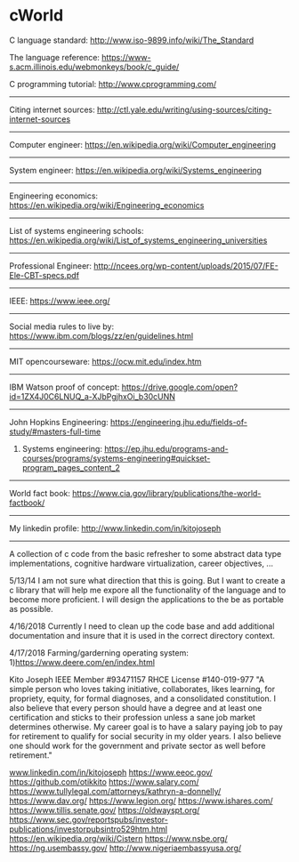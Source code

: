 cWorld
======

C language standard: http://www.iso-9899.info/wiki/The_Standard

The language reference: https://www-s.acm.illinois.edu/webmonkeys/book/c_guide/

C programming tutorial: http://www.cprogramming.com/

-----------------------------------------------------------------------------------------------------------
Citing internet sources: http://ctl.yale.edu/writing/using-sources/citing-internet-sources

-----------------------------------------------------------------------------------------------------------
Computer engineer: https://en.wikipedia.org/wiki/Computer_engineering

-----------------------------------------------------------------------------------------------------------

System engineer: https://en.wikipedia.org/wiki/Systems_engineering 

-----------------------------------------------------------------------------------------------------------

Engineering economics: https://en.wikipedia.org/wiki/Engineering_economics

-----------------------------------------------------------------------------------------------------------


List of systems engineering schools: https://en.wikipedia.org/wiki/List_of_systems_engineering_universities

-----------------------------------------------------------------------------------------------------------

Professional Engineer: http://ncees.org/wp-content/uploads/2015/07/FE-Ele-CBT-specs.pdf

-----------------------------------------------------------------------------------------------------------

IEEE: https://www.ieee.org/

-----------------------------------------------------------------------------------------------------------

Social media rules to live by: https://www.ibm.com/blogs/zz/en/guidelines.html

-----------------------------------------------------------------------------------------------------------

MIT opencourseware: https://ocw.mit.edu/index.htm

-----------------------------------------------------------------------------------------------------------

IBM Watson proof of concept: https://drive.google.com/open?id=1ZX4J0C6LNUQ_a-XJbPgjhxOi_b30cUNN

-----------------------------------------------------------------------------------------------------------

John Hopkins Engineering: https://engineering.jhu.edu/fields-of-study/#masters-full-time

1) Systems engineering: https://ep.jhu.edu/programs-and-courses/programs/systems-engineering#quickset-program_pages_content_2

-----------------------------------------------------------------------------------------------------------

World fact book: https://www.cia.gov/library/publications/the-world-factbook/   

-----------------------------------------------------------------------------------------------------------

My linkedin profile: http://www.linkedin.com/in/kitojoseph

-----------------------------------------------------------------------------------------------------------

A collection of c code from the basic refresher to some abstract data type implementations, 
cognitive hardware virtualization, career objectives, ...

5/13/14 I am not sure what direction that this is going. But I want to create a c library that 
will help me expore all the functionality of the language and to become more proficient. I will
design the applications to the be as portable as possible.

4/16/2018 Currently I need to clean up the code base and add additional documentation and insure that it
is used in the correct directory context.

4/17/2018
Farming/garderning operating system:
1)https://www.deere.com/en/index.html

Kito Joseph
IEEE Member #93471157
RHCE License #140-019-977
"A simple person who loves taking initiative, collaborates, likes learning, for propriety, equity, for formal diagnoses, and a consolidated constitution.  I also believe that every person should have a degree and at least one certification and sticks to their profession unless a sane job market determines otherwise. My career goal is to have a salary paying job to pay for retirement to qualify for social security in my older years. I also believe one should work for the government and private sector as well before retirement."

www.linkedin.com/in/kitojoseph
https://www.eeoc.gov/
https://github.com/otikkito
https://www.salary.com/
https://www.tullylegal.com/attorneys/kathryn-a-donnelly/
https://www.dav.org/
https://www.legion.org/
https://www.ishares.com/
https://www.tillis.senate.gov/
https://oldwayspt.org/
https://www.sec.gov/reportspubs/investor-publications/investorpubsintro529htm.html
https://en.wikipedia.org/wiki/Cistern
https://www.nsbe.org/
https://ng.usembassy.gov/
http://www.nigeriaembassyusa.org/
